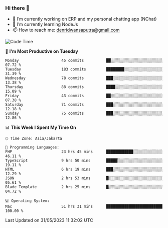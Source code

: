 ### Hi there 👋

- 🔭 I’m currently working on ERP and my personal chatting app (NChat)
- 🌱 I’m currently learning NodeJs
- 📫 How to reach me: denridwansaputra@gmail.com


<!--START_SECTION:waka-->
![Code Time](http://img.shields.io/badge/Code%20Time-3%2C203%20hrs%2031%20mins-blue)

📅 **I'm Most Productive on Tuesday** 

```text
Monday                   45 commits          ██░░░░░░░░░░░░░░░░░░░░░░░   07.72 % 
Tuesday                  183 commits         ████████░░░░░░░░░░░░░░░░░   31.39 % 
Wednesday                78 commits          ███░░░░░░░░░░░░░░░░░░░░░░   13.38 % 
Thursday                 88 commits          ████░░░░░░░░░░░░░░░░░░░░░   15.09 % 
Friday                   43 commits          ██░░░░░░░░░░░░░░░░░░░░░░░   07.38 % 
Saturday                 71 commits          ███░░░░░░░░░░░░░░░░░░░░░░   12.18 % 
Sunday                   75 commits          ███░░░░░░░░░░░░░░░░░░░░░░   12.86 % 
```


📊 **This Week I Spent My Time On** 

```text
🕑︎ Time Zone: Asia/Jakarta

💬 Programming Languages: 
PHP                      23 hrs 45 mins      ████████████░░░░░░░░░░░░░   46.11 % 
TypeScript               9 hrs 50 mins       █████░░░░░░░░░░░░░░░░░░░░   19.11 % 
HTML                     6 hrs 19 mins       ███░░░░░░░░░░░░░░░░░░░░░░   12.29 % 
JSON                     2 hrs 53 mins       █░░░░░░░░░░░░░░░░░░░░░░░░   05.61 % 
Blade Template           2 hrs 25 mins       █░░░░░░░░░░░░░░░░░░░░░░░░   04.72 % 

💻 Operating System: 
Mac                      51 hrs 31 mins      █████████████████████████   100.00 % 
```


 Last Updated on 31/05/2023 11:32:02 UTC
<!--END_SECTION:waka-->
